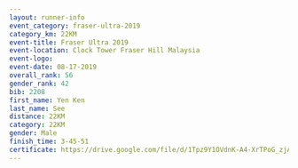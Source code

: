 ```yaml
---
layout: runner-info 
event_category: fraser-ultra-2019 
category_km: 22KM 
event-title: Fraser Ultra 2019 
event-location: Clock Tower Fraser Hill Malaysia 
event-logo: 
event-date: 08-17-2019 
overall_rank: 56
gender_rank: 42
bib: 2208
first_name: Yen Ken
last_name: See
distance: 22KM
category: 22KM
gender: Male
finish_time: 3-45-51
certificate: https://drive.google.com/file/d/1Tpz9Y1OVdnK-A4-XrTPoG_zjAEyFcWas/view?usp=sharing
---
```

